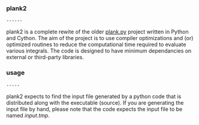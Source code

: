 ### plank2
    ------

plank2 is a complete rewite of the older [plank.py](https://github.com/HemanthHaridas/plank.py) project written in Python and Cython.
The aim of the project is to use compiler optimizations and (or) optimized routines to reduce the computational time required to evaluate various integrals. The code is designed to have minimum dependancies on external or third-party libraries.

### usage
    -----

plank2 expects to find the input file generated by a python code that is distributed along with the executable (source). If you are generating the input file by hand, please note that the code expects the input file to be named *input.tmp*.
